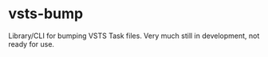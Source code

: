 # vsts-bump
Library/CLI for bumping VSTS Task files. Very much still in development, not ready for use.
